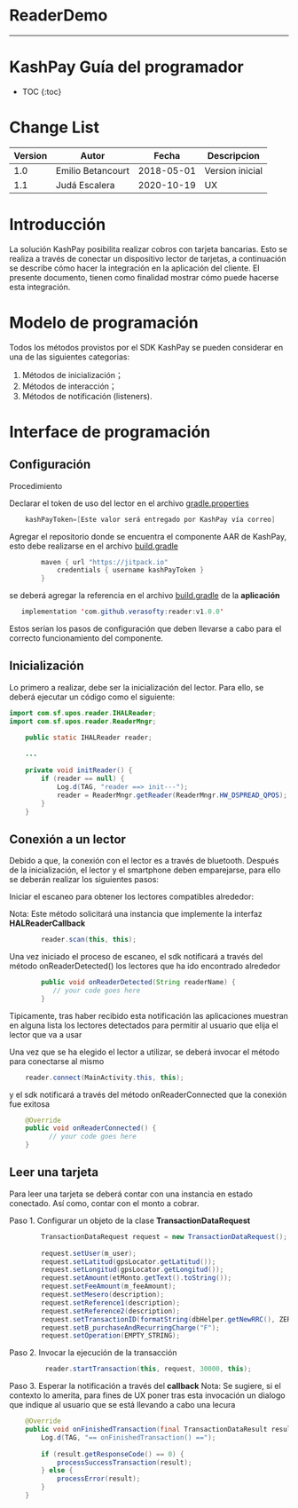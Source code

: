 # ReaderDemo

----

# KashPay Guía del programador

- TOC
{:toc}


# Change List

Version | Autor               | Fecha      | Descripcion
--------|---------------------|------------|----------------
1.0     | Emilio Betancourt   | 2018-05-01 | Version inicial
1.1     | Judá Escalera       | 2020-10-19 | UX

# Introducción

La solución KashPay posibilita realizar cobros con tarjeta bancarias. Esto se realiza a través de conectar un dispositivo lector de tarjetas, a continuación se describe cómo hacer la integración 
en la aplicación del cliente. El presente documento, tienen como finalidad mostrar cómo puede hacerse esta integración. 


# Modelo de programación

Todos los métodos provistos por el SDK KashPay se pueden considerar en una de las siguientes categorias:
1. Métodos de inicialización；
2. Métodos de interacción；
3. Métodos de notificación (listeners).

# Interface de programación

## Configuración

Procedimiento

Declarar el token de uso del lector en el archivo [gradle.properties](/gradle.properties) 

```java
    kashPayToken=[Este valor será entregado por KashPay vía correo]
```

Agregar el repositorio donde se encuentra el componente AAR de KashPay, esto debe realizarse en el archivo
[build.gradle](/build.gradle)

```java
        maven { url "https://jitpack.io"
            credentials { username kashPayToken }
        }
```

se deberá agregar la referencia en el archivo [build.gradle](/app/build.gradle) de la **aplicación**

```java
   implementation 'com.github.verasofty:reader:v1.0.0'
```

Estos serían los pasos de configuración que deben llevarse a cabo para el correcto funcionamiento del componente.


## Inicialización

Lo primero a realizar, debe ser la inicialización del lector. Para ello, se deberá ejecutar un código como el siguiente: 


```java
import com.sf.upos.reader.IHALReader;
import com.sf.upos.reader.ReaderMngr;
```

```java
    public static IHALReader reader;
    
    ...
    
    private void initReader() {
        if (reader == null) {
            Log.d(TAG, "reader ==> init---");
            reader = ReaderMngr.getReader(ReaderMngr.HW_DSPREAD_QPOS);
        }
    }
```

## Conexión a un lector

Debido a que, la conexión con el lector es a través de bluetooth. Después de la inicialización, el lector y el smartphone deben
emparejarse, para ello se deberán realizar los siguientes pasos:

Iniciar el escaneo para obtener los lectores compatibles alrededor:

Nota: Este método solicitará una instancia que implemente la interfaz **HALReaderCallback**

```java
        reader.scan(this, this);
```
Una vez iniciado el proceso de escaneo, el sdk notificará a través del método onReaderDetected() los lectores que ha ido encontrado alrededor

```java
        public void onReaderDetected(String readerName) {
           // your code goes here
        }
```
Tipicamente, tras haber recibido esta notificación las aplicaciones muestran en alguna lista los lectores detectados para permitir al usuario que elija el lector que va a usar

Una vez que se ha elegido el lector a utilizar, se deberá invocar el método para conectarse al mismo

```java
    reader.connect(MainActivity.this, this);
```
y el sdk notificará a través del método onReaderConnected que la conexión fue exitosa

```java
    @Override
    public void onReaderConnected() {
          // your code goes here
    }
```

## Leer una tarjeta

Para leer una tarjeta se deberá contar con una instancia en estado conectado. Así como, contar con el monto a cobrar.

Paso 1. Configurar un objeto de la clase **TransactionDataRequest**

```java
        TransactionDataRequest request = new TransactionDataRequest();
        
        request.setUser(m_user);
        request.setLatitud(gpsLocator.getLatitud());
        request.setLongitud(gpsLocator.getLongitud());
        request.setAmount(etMonto.getText().toString());
        request.setFeeAmount(m_feeAmount);
        request.setMesero(description);
        request.setReference1(description);
        request.setReference2(description);
        request.setTransactionID(formatString(dbHelper.getNewRRC(), ZERO, 6, true));
        request.setB_purchaseAndRecurringCharge("F");
        request.setOperation(EMPTY_STRING);
```

Paso 2. Invocar la ejecución de la transacción

```java
         reader.startTransaction(this, request, 30000, this);
```

Paso 3. Esperar la notificación a través del **callback**
Nota: Se sugiere, si el contexto lo amerita, para fines de UX poner tras esta invocación un dialogo que indique al usuario que se está llevando a cabo una lecura

```java
    @Override
    public void onFinishedTransaction(final TransactionDataResult result) {        
        Log.d(TAG, "== onFinishedTransaction() ==");
        
        if (result.getResponseCode() == 0) {  
            processSuccessTransaction(result);
        } else {
            processError(result);
        }
    }
```
